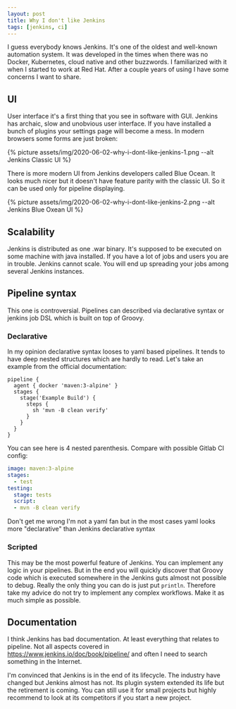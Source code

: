 ```yaml
---
layout: post
title: Why I don't like Jenkins
tags: [jenkins, ci]
---
```

I guess everybody knows Jenkins. It's one of the oldest and well-known automation system. It
was developed in the times when there was no Docker, Kubernetes, cloud native and other buzzwords. I
familiarized with it when I started to work at Red Hat. After a couple years of using I have some
concerns I want to share.

## UI

User interface it's a first thing that you see in software with GUI. Jenkins has archaic, slow and
unobvious user interface. If you have installed a bunch of plugins your settings page will become a
mess.  In modern browsers some forms are just broken:

{% picture assets/img/2020-06-02-why-i-dont-like-jenkins-1.png --alt Jenkins Classic UI %}

There is more modern UI from Jenkins developers called Blue Ocean. It looks much nicer but it
doesn't have feature parity with the classic UI. So it can be used only for pipeline displaying.

{% picture assets/img/2020-06-02-why-i-dont-like-jenkins-2.png --alt Jenkins Blue Oxean UI %}

## Scalability

Jenkins is distributed as one .war binary. It's supposed to be executed on some machine with java
installed. If you have a lot of jobs and users you are in trouble. Jenkins cannot scale. You will
end up spreading your jobs among several Jenkins instances.

## Pipeline syntax

This one is controversial. Pipelines can described via declarative syntax or jenkins job DSL which
is built on top of Groovy.

### Declarative

In my opinion declarative syntax looses to yaml based pipelines. It tends to have deep nested
structures which are hardly to read. Let's take an example from the official documentation:

```text
pipeline {
  agent { docker 'maven:3-alpine' }
  stages {
    stage('Example Build') {
      steps {
        sh 'mvn -B clean verify'
      }
    }
  }
}
```

You can see here is 4 nested parenthesis. Compare with possible Gitlab CI config:

```yaml
image: maven:3-alpine
stages:
  - test
testing:
  stage: tests
  script:
  - mvn -B clean verify
```

Don't get me wrong I'm not a yaml fan but in the most cases yaml looks more "declarative" than
Jenkins declarative syntax

### Scripted

This may be the most powerful feature of Jenkins. You can implement any logic in your pipelines.
But in the end you will quickly discover that Groovy code which is executed somewhere in the Jenkins
guts almost not possible to debug. Really the only thing you can do is just put `println`. Therefore
take my advice do not try to implement any complex workflows. Make it as much simple as possible.

## Documentation

I think Jenkins has bad documentation. At least everything that relates to pipeline. Not all aspects
covered in <https://www.jenkins.io/doc/book/pipeline/> and often I need to search something in the
Internet.

I'm convinced that Jenkins is in the end of its lifecycle. The industry have changed but Jenkins
almost has not. Its plugin system extended its life but the retirement is coming. You can still use
it for small projects but highly recommend to look at its competitors if you start a new project.
